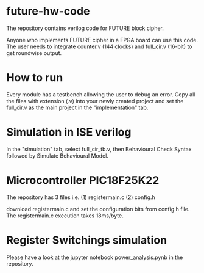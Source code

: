 # future-hw-code
The repository contains verilog code for FUTURE block cipher.

Anyone who implements FUTURE cipher in a FPGA board can use this code. The user needs to integrate counter.v (144 clocks) and full_cir.v (16-bit) to get roundwise output.

# How to run

Every module has a testbench allowing the user to debug an error. Copy all the files with extension (.v) into your newly created project and set the full_cir.v as the main project in the "implementation" tab.

# Simulation in ISE verilog

In the "simulation" tab, select full_cir_tb.v, then Behavioural Check Syntax followed by Simulate Behavioural Model.

# Microcontroller PIC18F25K22

The repository has 3 files i.e. (1) registermain.c (2) config.h

download registermain.c and set the configuration bits from config.h file. The registermain.c execution takes 18ms/byte.

# Register Switchings simulation

Please have a look at the jupyter notebook power_analysis.pynb in the repository.
